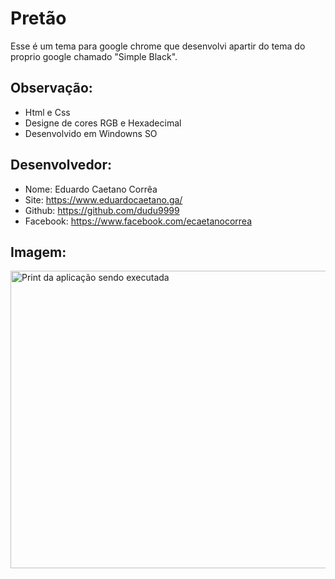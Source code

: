 # Pretão

Esse é um tema para google chrome que 
desenvolvi apartir do tema do proprio 
google chamado "Simple Black".

## Observação:
- Html e Css
- Designe de cores RGB e Hexadecimal
- Desenvolvido em Windowns SO


## Desenvolvedor:
- Nome: Eduardo Caetano Corrêa
- Site: https://www.eduardocaetano.ga/
- Github: https://github.com/dudu9999
- Facebook: https://www.facebook.com/ecaetanocorrea


## Imagem:

<img src="https://lh3.googleusercontent.com/fMKhGPtyuV1ratpqWh-Eq5syQIXJSiQ2g2iPn5jDV5S_lLybHaS-g-M6cbzavgABeRQZt7WSd4Y2LPlB-QMgcf2zpkBui5dT99LRnB3iKDqwOneMKBN_vWFFWgJ2pFxLAvXVGYk-Bhb36x0w_Yi18-jGK_gPSW3_gx0UH2PzLx-9_1VYEq3_c2ZuB3iS3eqxMdbGGX66KQWi4pH4qwSzJZO63Y7z7XPHwjXJjNrdOAP_FynTSiAMc7GTe0UdjgDPF-_2sJuHgVpMoqnmQouy5cjhAdqBtu_DKRFlHbBfQrB6xnfuYs6ukBCGL1fyATr-7fa3PMCOVgZ1Y-HjVQ89cYnhA0lFJLYlUGMEv38ok8dNNj0ixP_FJ2t3rrtwX109VHV3MSoOIv7Wj8sGKEUxZjtjl6owB001DzbxVwycV5zFCTdpt5zkWQbLxLyMSM976y7ZbIi3Ob8lxOv1HOq-wmYFJcNYg-o0Ryz0aOYkB9dER2gVqP9pdYQejFOXycf7uEXP18afD3tvva_AGAWXQlEoPBF5iHwIaY6xx8zDVuyspyzEXZTTVLx_Q4Ijho1gJoROHLjMScWglENiqdSEI7Sh-SdA4eioRMmG8MsdjpIyr2HD1tOeetVErvW9RloNC5Z71rglpq6Ki1JffGRGUjhTERtKaJcaoY7dV5xCX1YnaRCCaaloRGg=w955-h476-no" alt="Print da aplicação sendo executada" height="476" width="955">
